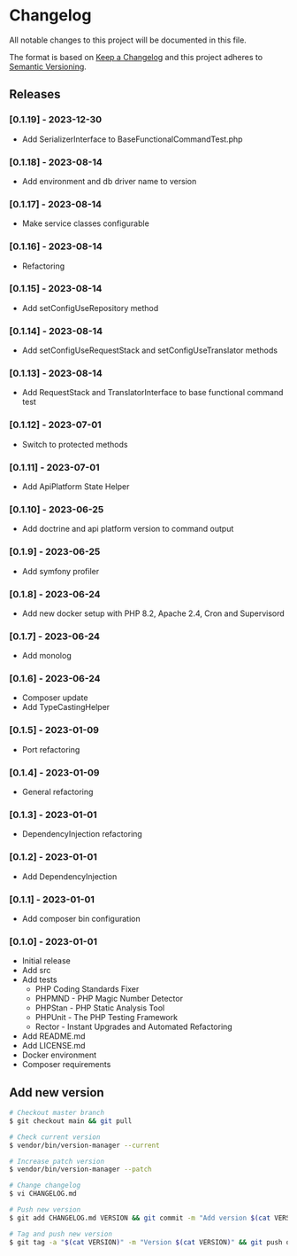 # Changelog

All notable changes to this project will be documented in this file.

The format is based on [Keep a Changelog](http://keepachangelog.com/en/1.0.0/)
and this project adheres to [Semantic Versioning](http://semver.org/spec/v2.0.0.html).

## Releases

### [0.1.19] - 2023-12-30

* Add SerializerInterface to BaseFunctionalCommandTest.php

### [0.1.18] - 2023-08-14

* Add environment and db driver name to version

### [0.1.17] - 2023-08-14

* Make service classes configurable

### [0.1.16] - 2023-08-14

* Refactoring

### [0.1.15] - 2023-08-14

* Add setConfigUseRepository method

### [0.1.14] - 2023-08-14

* Add setConfigUseRequestStack and  setConfigUseTranslator methods

### [0.1.13] - 2023-08-14

* Add RequestStack and TranslatorInterface to base functional command test

### [0.1.12] - 2023-07-01

* Switch to protected methods

### [0.1.11] - 2023-07-01

* Add ApiPlatform State Helper

### [0.1.10] - 2023-06-25

* Add doctrine and api platform version to command output

### [0.1.9] - 2023-06-25

* Add symfony profiler

### [0.1.8] - 2023-06-24

* Add new docker setup with PHP 8.2, Apache 2.4, Cron and Supervisord

### [0.1.7] - 2023-06-24

* Add monolog

### [0.1.6] - 2023-06-24

* Composer update
* Add TypeCastingHelper

### [0.1.5] - 2023-01-09

* Port refactoring

### [0.1.4] - 2023-01-09

* General refactoring

### [0.1.3] - 2023-01-01

* DependencyInjection refactoring

### [0.1.2] - 2023-01-01

* Add DependencyInjection

### [0.1.1] - 2023-01-01

* Add composer bin configuration

### [0.1.0] - 2023-01-01

* Initial release
* Add src
* Add tests
  * PHP Coding Standards Fixer
  * PHPMND - PHP Magic Number Detector
  * PHPStan - PHP Static Analysis Tool
  * PHPUnit - The PHP Testing Framework
  * Rector - Instant Upgrades and Automated Refactoring
* Add README.md
* Add LICENSE.md
* Docker environment
* Composer requirements

## Add new version

```bash
# Checkout master branch
$ git checkout main && git pull

# Check current version
$ vendor/bin/version-manager --current

# Increase patch version
$ vendor/bin/version-manager --patch

# Change changelog
$ vi CHANGELOG.md

# Push new version
$ git add CHANGELOG.md VERSION && git commit -m "Add version $(cat VERSION)" && git push

# Tag and push new version
$ git tag -a "$(cat VERSION)" -m "Version $(cat VERSION)" && git push origin "$(cat VERSION)"
```
